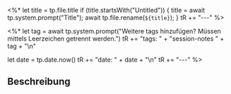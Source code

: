 <%*
  let title = tp.file.title
  if (title.startsWith("Untitled")) {
    title = await tp.system.prompt("Title");
    await tp.file.rename(`${title}`);
  } 
  tR += "---"
%>

<%*
let tag = await tp.system.prompt("Weitere tags hinzufügen? Müssen mittels Leerzeichen getrennt werden.")
tR += "tags: " + "session-notes " + tag + "\n"

let date = tp.date.now()
tR += "date: " + date + "\n"
tR += "---"
%>

## Beschreibung
